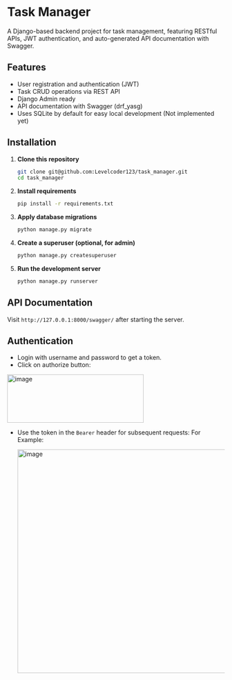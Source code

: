 # Task Manager

A Django-based backend project for task management, featuring RESTful APIs, JWT authentication, and auto-generated API
documentation with Swagger.

## Features

- User registration and authentication (JWT)
- Task CRUD operations via REST API
- Django Admin ready
- API documentation with Swagger (drf_yasg)
- Uses SQLite by default for easy local development (Not implemented yet)

## Installation

1. **Clone this repository**
   ```bash
   git clone git@github.com:Levelcoder123/task_manager.git
   cd task_manager
   ```

2. **Install requirements**
   ```bash
   pip install -r requirements.txt
   ```

3. **Apply database migrations**
   ```bash
   python manage.py migrate
   ```

4. **Create a superuser (optional, for admin)**
   ```bash
   python manage.py createsuperuser
   ```

5. **Run the development server**
   ```bash
   python manage.py runserver
   ```

## API Documentation

Visit `http://127.0.0.1:8000/swagger/` after starting the server.

## Authentication

- Login with username and password to get a token.
- Click on authorize button:

<img width="316" height="112" alt="image" src="https://github.com/user-attachments/assets/f65d9323-085f-4ec3-935f-64e51162c833" />


- Use the token in the `Bearer` header for subsequent requests:
  For Example:

  <img width="854" height="519" alt="image" src="https://github.com/user-attachments/assets/2e52f309-de3c-4921-978e-96e41f1d8d9d" />
